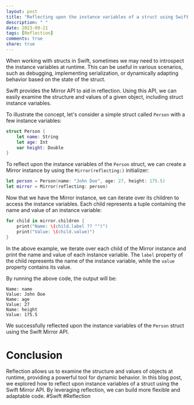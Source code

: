 ```yaml
---
layout: post
title: "Reflecting upon the instance variables of a struct using Swift Mirror API"
description: " "
date: 2023-09-21
tags: [Reflection]
comments: true
share: true
---
```


When working with structs in Swift, sometimes we may need to introspect the instance variables at runtime. This can be useful in various scenarios, such as debugging, implementing serialization, or dynamically adapting behavior based on the state of the struct.

Swift provides the Mirror API to aid in reflection. Using this API, we can easily examine the structure and values of a given object, including struct instance variables.

To illustrate the concept, let's consider a simple struct called `Person` with a few instance variables:

```swift
struct Person {
    let name: String
    let age: Int
    var height: Double
}
```

To reflect upon the instance variables of the `Person` struct, we can create a Mirror instance by using the `Mirror(reflecting:)` initializer:

```swift
let person = Person(name: "John Doe", age: 27, height: 175.5)
let mirror = Mirror(reflecting: person)
```

Now that we have the Mirror instance, we can iterate over its children to access the instance variables. Each child represents a tuple containing the name and value of an instance variable:

```swift
for child in mirror.children {
    print("Name: \(child.label ?? "")")
    print("Value: \(child.value)")
}
```

In the above example, we iterate over each child of the Mirror instance and print the name and value of each instance variable. The `label` property of the child represents the name of the instance variable, while the `value` property contains its value.

By running the above code, the output will be:

```
Name: name
Value: John Doe
Name: age
Value: 27
Name: height
Value: 175.5
```

We successfully reflected upon the instance variables of the `Person` struct using the Swift Mirror API.

# Conclusion

Reflection allows us to examine the structure and values of objects at runtime, providing a powerful tool for dynamic behavior. In this blog post, we explored how to reflect upon instance variables of a struct using the Swift Mirror API. By leveraging reflection, we can build more flexible and adaptable code. #Swift #Reflection
